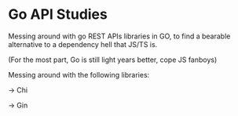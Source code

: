 # Go API Studies

Messing around with go REST APIs libraries in GO, to find a bearable alternative to a dependency hell that JS/TS is. 

(For the most part, Go is still light years better, cope JS fanboys)

Messing around with the following libraries:

-> Chi 

-> Gin 